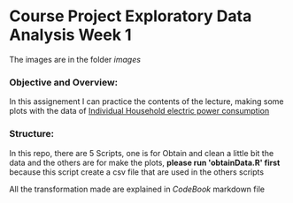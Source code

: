 # Course Project Exploratory Data Analysis Week 1

The images are in the folder *images*
### Objective and Overview:
In this assignement I can practice the contents of the lecture, making some plots with the data of [Individual Household electric power consumption](https://d396qusza40orc.cloudfront.net/exdata%2Fdata%2Fhousehold_power_consumption.zip)


### Structure:

In this repo, there are 5 Scripts, one is for Obtain and clean a little bit the data and the others are for make the plots, **please run 'obtainData.R' first** because this script create a csv file that are used in the others scripts 

All the transformation made are explained in *CodeBook* markdown file


